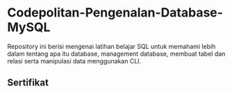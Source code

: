 # Codepolitan-Pengenalan-Database-MySQL
Repository ini berisi mengenai latihan belajar SQL untuk memahami lebih dalam tentang apa itu database,
management database, membuat tabel dan relasi serta manipulasi data menggunakan CLI.

## Sertifikat 
